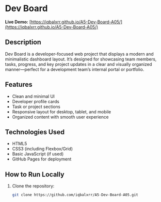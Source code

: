# Dev Board

**Live Demo:** [https://iqbalxrr.github.io/A5-Dev-Board-A05/](https://iqbalxrr.github.io/A5-Dev-Board-A05/)

## Description

Dev Board is a developer-focused web project that displays a modern and minimalistic dashboard layout. It’s designed for showcasing team members, tasks, progress, and key project updates in a clear and visually organized manner—perfect for a development team’s internal portal or portfolio.

## Features

- Clean and minimal UI
- Developer profile cards
- Task or project sections
- Responsive layout for desktop, tablet, and mobile
- Organized content with smooth user experience

## Technologies Used

- HTML5
- CSS3 (including Flexbox/Grid)
- Basic JavaScript (if used)
- GitHub Pages for deployment

## How to Run Locally

1. Clone the repository:
   ```bash
   git clone https://github.com/iqbalxrr/A5-Dev-Board-A05.git

